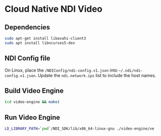 # Cloud Native NDI Video

## Dependencies

```bash
sudo apt-get install libavahi-client3
sudo apt install libncurses5-dev
```

## NDI Config file

On Linux, place the `/NDIConfig/ndi-config.v1.json` into `~/.ndi/ndi-config.v1.json`.
Update the `ndi.network.ips` list to include the host names.


## Build Video Engine

```bash
(cd video-engine && make)
```

## Run Video Engine

```bash
LD_LIBRARY_PATH=`pwd`/NDI_SDK/lib/x86_64-linux-gnu ./video-engine/ve 
```

